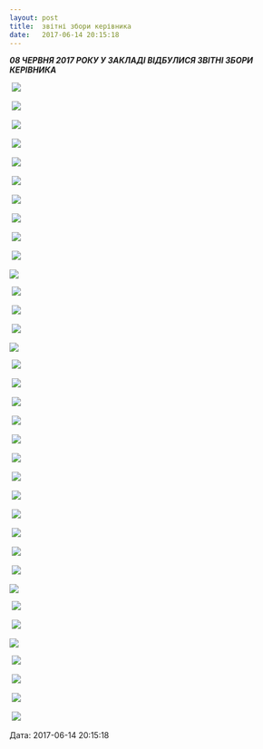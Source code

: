 ```yaml
---
layout: post
title:  звітні збори керівника
date:   2017-06-14 20:15:18
---
```

**_08 ЧЕРВНЯ 2017 РОКУ У ЗАКЛАДІ ВІДБУЛИСЯ ЗВІТНІ ЗБОРИ КЕРІВНИКА_**

 ![](/assets/tiger-1497459675.png)

 ![](/assets/tiger-1497459697.png)

 ![](/assets/tiger-1497459721.png)

 ![](/assets/tiger-1497459742.png)

 ![](/assets/tiger-1497459765.png)

 ![](/assets/tiger-1497459787.png)

 ![](/assets/tiger-1497459808.png)

 ![](/assets/tiger-1497459831.png)

 ![](/assets/tiger-1497459855.png)

 ![](/assets/tiger-1497459878.png)

![](/assets/tiger-1497459907.png)

 ![](/assets/tiger-1497459935.png)

 ![](/assets/tiger-1497459959.png)

 ![](/assets/tiger-1497459980.png)

![](/assets/tiger-1497460003.png)

 ![](/assets/tiger-1497460026.png)

 ![](/assets/tiger-1497460050.png)

 ![](/assets/tiger-1497460071.png)

 ![](/assets/tiger-1497460098.png)

 ![](/assets/tiger-1497460121.png)

 ![](/assets/tiger-1497460153.png)

 ![](/assets/tiger-1497460177.png)

 ![](/assets/tiger-1497460201.png)

 ![](/assets/tiger-1497460227.png)

 ![](/assets/tiger-1497460249.png)

 ![](/assets/tiger-1497460283.png)

 ![](/assets/tiger-1497460304.png)

![](/assets/tiger-1497460346.png)

 ![](/assets/tiger-1497460368.png)

 ![](/assets/tiger-1497460388.png)

![](/assets/tiger-1497460415.jpg)

 ![](/assets/tiger-1497460436.jpg)

 ![](/assets/tiger-1497460456.jpg)

 ![](/assets/tiger-1497460476.jpg)

 ![](/assets/tiger-1497460499.jpg)

  
Дата: 2017-06-14 20:15:18